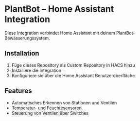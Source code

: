 # PlantBot – Home Assistant Integration

Diese Integration verbindet Home Assistant mit deinem PlantBot-Bewässerungssystem.

## Installation

1. Füge dieses Repository als Custom Repository in HACS hinzu
2. Installiere die Integration
3. Konfiguriere sie über die Home Assistant Benutzeroberfläche

## Features

- Automatisches Erkennen von Stationen und Ventilen
- Temperatur- und Feuchtesensoren
- Steuerung von Ventilen über Switches
